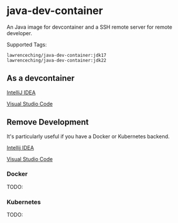 # java-dev-container

An Java image for devcontainer and a SSH remote server for remote developer.

Supported Tags:
```
lawrenceching/java-dev-container:jdk17
lawrenceching/java-dev-container:jdk22
```


## As a devcontainer

[IntelliJ IDEA](https://www.jetbrains.com/help/idea/connect-to-devcontainer.html#start_from_gateway)

[Visual Studio Code](https://code.visualstudio.com/docs/devcontainers/containers#_create-a-devcontainerjson-file)

## Remove Development

It's particularly useful if you have a Docker or Kubernetes backend.

[Intellij IDEA](https://www.jetbrains.com/help/idea/remote.html)

[Visual Studio Code](https://code.visualstudio.com/docs/remote/ssh)

### Docker
TODO:

### Kubernetes
TODO: